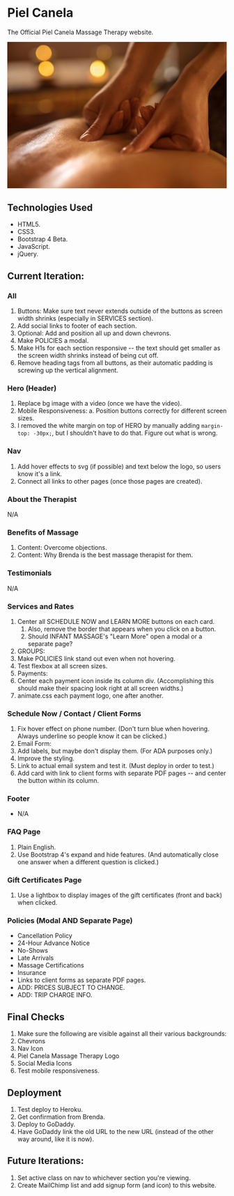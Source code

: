 # Piel Canela

The Official Piel Canela Massage Therapy website.

![Piel Canela Massage Therapy](https://github.com/toddcf/pielcanela/blob/master/assets/img/hands-large.jpg "Piel Canela Massage Therapy")

## Technologies Used

- HTML5.
- CSS3.
- Bootstrap 4 Beta.
- JavaScript.
- jQuery.

## Current Iteration:

### All

1. Buttons: Make sure text never extends outside of the buttons as screen width shrinks (especially in SERVICES section).
2. Add social links to footer of each section.
3. Optional: Add and position all up and down chevrons.
4. Make POLICIES a modal.
5. Make H1s for each section responsive -- the text should get smaller as the screen width shrinks instead of being cut off.
6. Remove heading tags from all buttons, as their automatic padding is screwing up the vertical alignment.

### Hero (Header)

1. Replace bg image with a video (once we have the video).
2. Mobile Responsiveness:
  a. Position buttons correctly for different screen sizes.
3. I removed the white margin on top of HERO by manually adding `margin-top: -30px;`, but I shouldn't have to do that. Figure out what is wrong.

### Nav

1. Add hover effects to svg (if possible) and text below the logo, so users know it's a link.
2. Connect all links to other pages (once those pages are created).

### About the Therapist

N/A

### Benefits of Massage

1. Content: Overcome objections.
2. Content: Why Brenda is the best massage therapist for them.

### Testimonials

N/A

### Services and Rates

1. Center all SCHEDULE NOW and LEARN MORE buttons on each card.
   1. Also, remove the border that appears when you click on a button.
   2. Should INFANT MASSAGE's "Learn More" open a modal or a separate page?
2. GROUPS:
  1. Make POLICIES link stand out even when not hovering.
3. Test flexbox at all screen sizes.
4. Payments:
  1. Center each payment icon inside its column div. (Accomplishing this should make their spacing look right at all screen widths.)
  2. animate.css each payment logo, one after another.

### Schedule Now / Contact / Client Forms

1. Fix hover effect on phone number. (Don't turn blue when hovering. Always underline so people know it can be clicked.)
2. Email Form:
  1. Add labels, but maybe don't display them. (For ADA purposes only.)
  2. Improve the styling.
  3. Link to actual email system and test it. (Must deploy in order to test.)
3. Add card with link to client forms with separate PDF pages -- and center the button within its column.

### Footer

- N/A

### FAQ Page

1. Plain English.
2. Use Bootstrap 4's expand and hide features. (And automatically close one answer when a different question is clicked.)

### Gift Certificates Page

1. Use a lightbox to display images of the gift certificates (front and back) when clicked.

### Policies (Modal AND Separate Page)
  
- Cancellation Policy
- 24-Hour Advance Notice
- No-Shows
- Late Arrivals
- Massage Certifications
- Insurance
- Links to client forms as separate PDF pages.
- ADD: PRICES SUBJECT TO CHANGE.
- ADD: TRIP CHARGE INFO.

## Final Checks

1. Make sure the following are visible against all their various backgrounds:
  1. Chevrons
  2. Nav Icon
  3. Piel Canela Massage Therapy Logo
  4. Social Media Icons
2. Test mobile responsiveness.

## Deployment

1. Test deploy to Heroku.
2. Get confirmation from Brenda.
3. Deploy to GoDaddy.
4. Have GoDaddy link the old URL to the new URL (instead of the other way around, like it is now).

## Future Iterations:

1. Set active class on nav to whichever section you're viewing.
2. Create MailChimp list and add signup form (and icon) to this website.